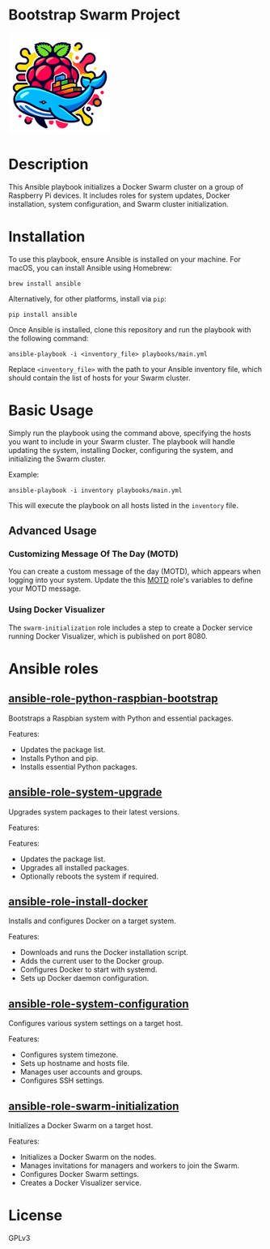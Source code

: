 Bootstrap Swarm Project 
=============================

<img src="./bootstrap-swarm-project.webp" alt="Bootstrap Swarm Project" width="200" height="200">

# Description

This Ansible playbook initializes a Docker Swarm cluster on a group of Raspberry Pi devices. It includes roles for system updates, Docker installation, system configuration, and Swarm cluster initialization. 

# Installation

To use this playbook, ensure Ansible is installed on your machine. For macOS, you can install Ansible using Homebrew:
```
brew install ansible
```
Alternatively, for other platforms, install via `pip`:
```
pip install ansible
```

Once Ansible is installed, clone this repository and run the playbook with the following command:
```
ansible-playbook -i <inventory_file> playbooks/main.yml
```
Replace `<inventory_file>` with the path to your Ansible inventory file, which should contain the list of hosts for your Swarm cluster.

# Basic Usage

Simply run the playbook using the command above, specifying the hosts you want to include in your Swarm cluster. The playbook will handle updating the system, installing Docker, configuring the system, and initializing the Swarm cluster.

Example:
```
ansible-playbook -i inventory playbooks/main.yml
```
This will execute the playbook on all hosts listed in the `inventory` file.

## Advanced Usage

### Customizing Message Of The Day (MOTD)

You can create a custom message of the day (MOTD), which appears when logging into your system. Update the this [MOTD](playbooks/roles/ansible-role-system-configuration/files/motd) role's variables to define your MOTD message.

### Using Docker Visualizer

The `swarm-initialization` role includes a step to create a Docker service running Docker Visualizer, which is published on port 8080.

# Ansible roles

## [ansible-role-python-raspbian-bootstrap](playbooks/roles/ansible-role-python-raspbian-bootstrap/)

Bootstraps a Raspbian system with Python and essential packages.

Features:

- Updates the package list.
- Installs Python and pip.
- Installs essential Python packages.

## [ansible-role-system-upgrade](playbooks/roles/ansible-role-system-upgrade/)

Upgrades system packages to their latest versions.

Features:

Features:
- Updates the package list.
- Upgrades all installed packages.
- Optionally reboots the system if required.

## [ansible-role-install-docker](playbooks/roles/ansible-role-install-docker/)

Installs and configures Docker on a target system.

Features:
- Downloads and runs the Docker installation script.
- Adds the current user to the Docker group.
- Configures Docker to start with systemd.
- Sets up Docker daemon configuration.

## [ansible-role-system-configuration](playbooks/roles/ansible-role-system-configuration/)

Configures various system settings on a target host.

Features:
- Configures system timezone.
- Sets up hostname and hosts file.
- Manages user accounts and groups.
- Configures SSH settings.

## [ansible-role-swarm-initialization](playbooks/roles/ansible-role-swarm-initialization/)

Initializes a Docker Swarm on a target host.

Features:
- Initializes a Docker Swarm on the nodes.
- Manages invitations for managers and workers to join the Swarm.
- Configures Docker Swarm settings.
- Creates a Docker Visualizer service.

# License
GPLv3